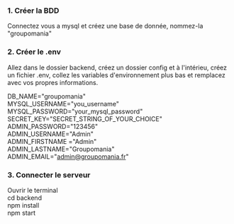 ### 1. Créer la BDD

Connectez vous a mysql et créez une base de donnée, nommez-la "groupomania"

### 2. Créer le .env

Allez dans le dossier backend, créez un dossier config et à l'intérieu, créez un fichier .env, collez les variables d'environnement plus bas et remplacez avec vos propres informations. <br />

DB_NAME="groupomania" <br />
MYSQL_USERNAME="you_username" <br />
MYSQL_PASSWORD="your_mysql_password" <br />
SECRET_KEY="SECRET_STRING_OF_YOUR_CHOICE" <br />
ADMIN_PASSWORD="123456" <br />
ADMIN_USERNAME="Admin" <br />
ADMIN_FIRSTNAME ="Admin" <br />
ADMIN_LASTNAME="Groupomania" <br />
ADMIN_EMAIL="admin@groupomania.fr" <br />

### 3. Connecter le serveur

Ouvrir le terminal <br />
cd backend <br />
npm install <br />
npm start <br />
